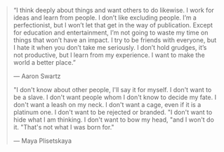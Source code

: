 > “I think deeply about things and want others to do likewise. I work for ideas and learn from people. I don’t like excluding people. I’m a perfectionist, but I won’t let that get in the way of publication. Except for education and entertainment, I’m not going to waste my time on things that won’t have an impact. I try to be friends with everyone, but I hate it when you don’t take me seriously. I don’t hold grudges, it’s not productive, but I learn from my experience. I want to make the world a better place.”
>
> — Aaron Swartz
>
> 
> "I don't know about other people, I'll say it for myself. I don't want to be a slave. I don't want people whom I don't know to decide my fate. I don't want a leash on my neck. I don't want a cage, even if it is a platinum one. I don't want to be rejected or branded. "I don't want to hide what I am thinking. I don't want to bow my head, "and I won't do it. "That's not what I was born for."
>
> — Maya Plisetskaya 

<!--
**Farxa/Farxa** is a ✨ _special_ ✨ repository because its `README.md` (this file) appears on your GitHub profile.

Here are some ideas to get you started:

- 🔭 I’m currently working on ...
- 🌱 I’m currently learning ...
- 👯 I’m looking to collaborate on ...
- 🤔 I’m looking for help with ...
- 💬 Ask me about ...
- 📫 How to reach me: ...
- 😄 Pronouns: ...
- ⚡ Fun fact: ...
-->
